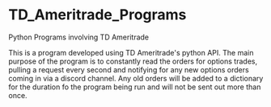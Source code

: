 # TD_Ameritrade_Programs
Python Programs involving TD Ameritrade

This is a program developed using TD Ameritrade's python API. The main purpose of the program is to constantly read the orders for options trades, 
pulling a request every second and notifying for any new options orders coming in via a discord channel. Any old orders will be added to a dictionary for the 
duration fo the program being run and will not be sent out more than once. 
